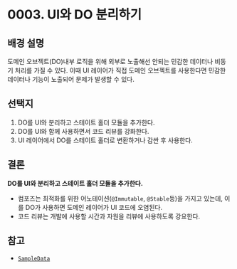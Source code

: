 # 0003. UI와 DO 분리하기

## 배경 설명

도메인 오브젝트(DO)내부 로직을 위해 외부로 노출해선 안되는 민감한 데이터나 비동기 처리를 가질 수 있다.
이때 UI 레이어가 직접 도메인 오브젝트를 사용한다면 민감한 데이터나 기능이 노출되어 문제가 발생할 수 있다.

## 선택지

1. DO를 UI와 분리하고 스테이트 홀더 모듈을 추가한다.
2. DO를 UI와 함께 사용하면서 코드 리뷰를 강화한다.
3. UI 레이어에서 DO를 스테이트 홀더로 변환하거나 감싼 후 사용한다.

## 결론

**DO를 UI와 분리하고 스테이트 홀더 모듈을 추가한다.**

- 컴포즈는 최적화를 위한 어노테이션(`@Immutable`, `@Stable`등)을 가지고 있는데, 이를 DO가 사용하면 도메인 레이어가 UI 코드에 오염된다.
- 코드 리뷰는 개발에 사용할 시간과 자원을 리뷰에 사용하도록 강요한다.

## 참고

- [`SampleData`](../../domain/src/main/java/kr/lul/template/domain/SampleData.kt)